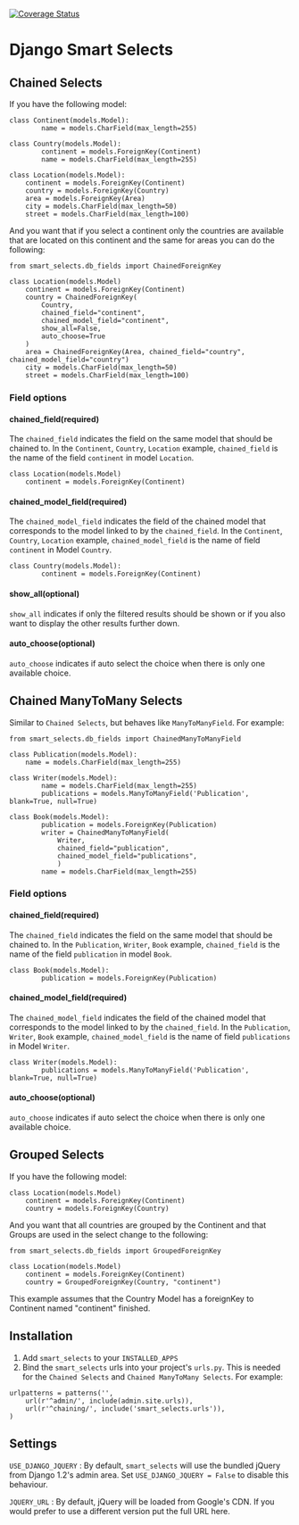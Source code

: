 [![Coverage Status](https://coveralls.io/repos/github/digi604/django-smart-selects/badge.svg?branch=master)](https://coveralls.io/github/digi604/django-smart-selects?branch=master)

# Django Smart Selects


## Chained Selects

If you have the following model:
```
class Continent(models.Model):
    	name = models.CharField(max_length=255)

class Country(models.Model):
    	continent = models.ForeignKey(Continent)
    	name = models.CharField(max_length=255)

class Location(models.Model):
	continent = models.ForeignKey(Continent)
	country = models.ForeignKey(Country)
	area = models.ForeignKey(Area)
	city = models.CharField(max_length=50)
	street = models.CharField(max_length=100)
```

And you want that if you select a continent only the countries are available that are located on this continent and the same for areas
you can do the following:
```
from smart_selects.db_fields import ChainedForeignKey 

class Location(models.Model)
	continent = models.ForeignKey(Continent)
	country = ChainedForeignKey(
		Country, 
		chained_field="continent",
		chained_model_field="continent", 
		show_all=False, 
		auto_choose=True
	)
	area = ChainedForeignKey(Area, chained_field="country", chained_model_field="country")
	city = models.CharField(max_length=50)
	street = models.CharField(max_length=100)
```
### Field options

#### chained_field(required)
The `chained_field` indicates the field on the same model that should be chained to.
In the `Continent`, `Country`, `Location` example, `chained_field` is the name of the field `continent` in model `Location`.
```
class Location(models.Model)
	continent = models.ForeignKey(Continent)
```

#### chained_model_field(required)
The `chained_model_field` indicates the field of the chained model that corresponds to the model linked to by the `chained_field`.
In the `Continent`, `Country`, `Location` example, `chained_model_field` is the name of field `continent` in Model `Country`.
```
class Country(models.Model):
    	continent = models.ForeignKey(Continent)
```

#### show_all(optional)
`show_all` indicates if only the filtered results should be shown or if you also want to display the other results further down.

#### auto_choose(optional)
`auto_choose` indicates if auto select the choice when there is only one available choice.


## Chained ManyToMany Selects
Similar to `Chained Selects`, but behaves like `ManyToManyField`. For example:
```
from smart_selects.db_fields import ChainedManyToManyField

class Publication(models.Model):
	name = models.CharField(max_length=255)

class Writer(models.Model):
    	name = models.CharField(max_length=255)
    	publications = models.ManyToManyField('Publication', blank=True, null=True)

class Book(models.Model):
    	publication = models.ForeignKey(Publication)
    	writer = ChainedManyToManyField(
        	Writer,
        	chained_field="publication",
        	chained_model_field="publications",
        	)
    	name = models.CharField(max_length=255)
```

### Field options

#### chained_field(required)
The `chained_field` indicates the field on the same model that should be chained to.
In the `Publication`, `Writer`, `Book` example, `chained_field` is the name of the field `publication` in model `Book`.
```
class Book(models.Model):
    	publication = models.ForeignKey(Publication)
```

#### chained_model_field(required)
The `chained_model_field` indicates the field of the chained model that corresponds to the model linked to by the `chained_field`.
In the `Publication`, `Writer`, `Book` example, `chained_model_field` is the name of field `publications` in Model `Writer`.
```
class Writer(models.Model):
    	publications = models.ManyToManyField('Publication', blank=True, null=True)
```

#### auto_choose(optional)
`auto_choose` indicates if auto select the choice when there is only one available choice.

    
## Grouped Selects

If you have the following model:
```
class Location(models.Model)
	continent = models.ForeignKey(Continent)
	country = models.ForeignKey(Country)
```		
And you want that all countries are grouped by the Continent and that <opt> Groups are used in the select change to the following:
```
from smart_selects.db_fields import GroupedForeignKey

class Location(models.Model)
	continent = models.ForeignKey(Continent)
	country = GroupedForeignKey(Country, "continent")
```		
This example assumes that the Country Model has a foreignKey to Continent named "continent"
finished.
	

## Installation

1. Add `smart_selects` to your `INSTALLED_APPS`
2. Bind the `smart_selects` urls into your project's `urls.py`. This is needed for the `Chained Selects` and `Chained ManyToMany Selects`. For example:
```
urlpatterns = patterns('',
    url(r'^admin/', include(admin.site.urls)),
    url(r'^chaining/', include('smart_selects.urls')),
)
```


## Settings

`USE_DJANGO_JQUERY`
:   By default, `smart_selects` will use the bundled jQuery from Django 1.2's
    admin area. Set `USE_DJANGO_JQUERY = False` to disable this behaviour.

`JQUERY_URL`
:   By default, jQuery will be loaded from Google's CDN. If you would prefer to
    use a different version put the full URL here.
